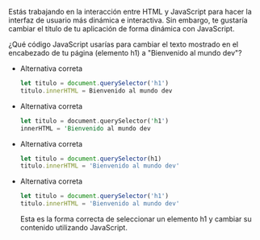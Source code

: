 Estás trabajando en la interacción entre HTML y JavaScript para hacer la interfaz de usuario más dinámica e interactiva. Sin embargo, te gustaría cambiar el título de tu aplicación de forma dinámica con JavaScript.

¿Qué código JavaScript usarías para cambiar el texto mostrado en el encabezado de tu página (elemento h1) a "Bienvenido al mundo dev"?

- Alternativa correta
    
    ```javascript
    let titulo = document.querySelector('h1')
    titulo.innerHTML = Bienvenido al mundo dev
    ```
    
- Alternativa correta
    
    ```rust
    let titulo = document.querySelector('h1')
    innerHTML = 'Bienvenido al mundo dev
    ```
    
- Alternativa correta
    
    ```javascript
    let titulo = document.querySelector(h1)
    titulo.innerHTML = 'Bienvenido al mundo dev'
    ```
    
- Alternativa correta
    
    ```javascript
    let titulo = document.querySelector('h1')
    titulo.innerHTML = 'Bienvenido al mundo dev'
    ```
    
    Esta es la forma correcta de seleccionar un elemento h1 y cambiar su contenido utilizando JavaScript.